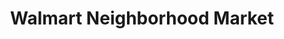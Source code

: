 ---
title: "Walmart Neighborhood Market"
url: /rogers/walmart-neighborhood-market-south-8th-street/
shop: supermarket
---